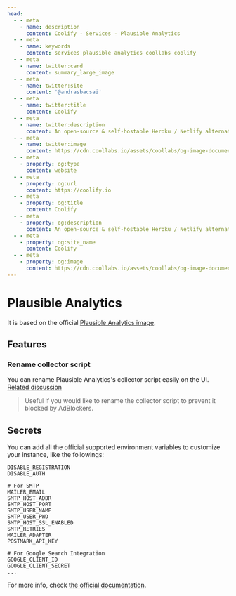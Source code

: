 ```yaml
---
head:
  - - meta
    - name: description
      content: Coolify - Services - Plausible Analytics
  - - meta
    - name: keywords
      content: services plausible analytics coollabs coolify 
  - - meta
    - name: twitter:card
      content: summary_large_image
  - - meta
    - name: twitter:site
      content: '@andrasbacsai'
  - - meta
    - name: twitter:title
      content: Coolify
  - - meta
    - name: twitter:description
      content: An open-source & self-hostable Heroku / Netlify alternative.
  - - meta
    - name: twitter:image
      content: https://cdn.coollabs.io/assets/coollabs/og-image-documentation.png
  - - meta
    - property: og:type
      content: website
  - - meta
    - property: og:url
      content: https://coolify.io
  - - meta
    - property: og:title
      content: Coolify
  - - meta
    - property: og:description
      content: An open-source & self-hostable Heroku / Netlify alternative.
  - - meta
    - property: og:site_name
      content: Coolify
  - - meta
    - property: og:image
      content: https://cdn.coollabs.io/assets/coollabs/og-image-documentation.png
---
```

# Plausible Analytics

It is based on the official [Plausible Analytics image](https://hub.docker.com/r/plausible/analytics).

## Features
### Rename collector script
You can rename Plausible Analytics's collector script easily on the UI.
[Related discussion](https://github.com/plausible/analytics/discussions/387#discussioncomment-179933)

> Useful if you would like to rename the collector script to prevent it blocked by AdBlockers.


## Secrets
You can add all the official supported environment variables to customize your instance, like the followings:

```
DISABLE_REGISTRATION
DISABLE_AUTH

# For SMTP
MAILER_EMAIL
SMTP_HOST_ADDR
SMTP_HOST_PORT
SMTP_USER_NAME
SMTP_USER_PWD
SMTP_HOST_SSL_ENABLED
SMTP_RETRIES
MAILER_ADAPTER
POSTMARK_API_KEY

# For Google Search Integration
GOOGLE_CLIENT_ID
GOOGLE_CLIENT_SECRET
...
```
For more info, check [the official documentation](https://plausible.io/docs/self-hosting-configuration).